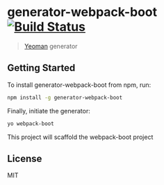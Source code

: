# generator-webpack-boot [![Build Status](https://secure.travis-ci.org/someuser/generator-webpack-boot.png?branch=master)](https://travis-ci.org/someuser/generator-webpack-boot)

> [Yeoman](http://yeoman.io) generator


## Getting Started

To install generator-webpack-boot from npm, run:

```bash
npm install -g generator-webpack-boot
```

Finally, initiate the generator:

```bash
yo webpack-boot
```

This project will scaffold the webpack-boot project

## License

MIT
